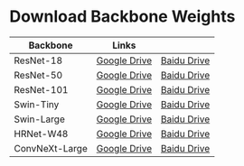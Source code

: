# Download Backbone Weights

| Backbone | Links ||
|  ----  | ----  | ---- |
| ResNet-18|[Google Drive]()|[Baidu Drive](https://pan.baidu.com/s/1eHunbd7AhaE8u-kwTukzYQ?pwd=orns)
| ResNet-50|[Google Drive](https://drive.google.com/file/d/1sTHwLd9wptHr9CFclTPnblZiKZqiFOD_/view?usp=sharing)|[Baidu Drive](https://pan.baidu.com/s/1RKmoZb5sZSb-SslcF7cqww?pwd=5ywi)
| ResNet-101|[Google Drive](https://drive.google.com/file/d/15-d10jXaitmYXqYNMURPS0Md8I2xI5DY/view?usp=sharing)|[Baidu Drive](https://pan.baidu.com/s/1E2OQtIrHCbCjtQA1zkYzFQ?pwd=h5dv)
| Swin-Tiny|[Google Drive](https://drive.google.com/file/d/1B8h4jrsPcKUfHKdgAmBeXsIbxurwTKWp/view?usp=sharing)|[Baidu Drive](https://pan.baidu.com/s/1J-Lfp6_d_9SYVEtgX7bjAg?pwd=nfhd)
| Swin-Large|[Google Drive](https://drive.google.com/file/d/1fIrwnDkbpTNi9WSbKadoNQtEz6Ckdtrp/view?usp=sharing)|[Baidu Drive](https://pan.baidu.com/s/1_nGC1CI9SzTZit6mCqFy7w?pwd=kwr6)
| HRNet-W48|[Google Drive](https://drive.google.com/file/d/11ZAyPAs654yXPoCYJqWEyWguYb4_METV/view?usp=sharing)|[Baidu Drive](https://pan.baidu.com/s/1xpxHwr97kMtUn24Vfcjg_A?pwd=vnh8)
| ConvNeXt-Large|[Google Drive](https://drive.google.com/file/d/1VHFKRfFLoqJHTaNihIoIhqjJp6Wb2TvT/view?usp=sharing)|[Baidu Drive](https://pan.baidu.com/s/1tVjRi1zl8h471k3iFHsfLQ?pwd=qtgx)